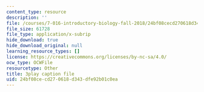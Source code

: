 ```yaml
---
content_type: resource
description: ''
file: /courses/7-016-introductory-biology-fall-2018/24bf08cecd270618d343dfe92b01c0ea_SqGmQ6CFYHw.srt
file_size: 61728
file_type: application/x-subrip
hide_download: true
hide_download_original: null
learning_resource_types: []
license: https://creativecommons.org/licenses/by-nc-sa/4.0/
ocw_type: OCWFile
resourcetype: Other
title: 3play caption file
uid: 24bf08ce-cd27-0618-d343-dfe92b01c0ea
---
```

